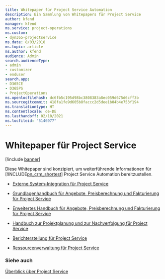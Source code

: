```yaml
---
title: Whitepaper für Project Service Automation
description: Ein Sammlung von Whitepapers für Project Service
author: kfend
manager: kfend
ms.service: project-operations
ms.custom:
- dyn365-projectservice
ms.date: 8/03/2018
ms.topic: article
ms.author: kfend
audience: Admin
search.audienceType:
- admin
- customizer
- enduser
search.app:
- D365CE
- D365PS
- ProjectOperations
ms.openlocfilehash: dc6fb5c195d98bc3808383a8ec059d675d6cff3b
ms.sourcegitcommit: 418fa1fe9d605b8faccc2d5dee1b04b4e753f194
ms.translationtype: HT
ms.contentlocale: de-DE
ms.lasthandoff: 02/10/2021
ms.locfileid: "5146977"
---
```

# <a name="white-papers-for-project-service"></a>Whitepaper für Project Service

[!include [banner](../includes/psa-now-project-operations.md)]

Diese Whitepaper sind konzipiert, um weiterführende Informationen für [!INCLUDE[pn_crm_shortest](../includes/pn-crm-shortest.md)] Project Service Automation bereitzustellen.

-   [Externe System-Integration für Project Service](https://go.microsoft.com/fwlink/?LinkId=825445)

-   [Grundlagenhandbuch für Angebote, Preisberechnung und Fakturierung für Project Service](https://go.microsoft.com/fwlink/?LinkId=825241)

-   [Erweitertes Handbuch für Angebote, Preisberechnung und Fakturierung für Project Service](https://go.microsoft.com/fwlink/?LinkId=825242)

-   [Handbuch zur Projektplanung und zur Nachverfolgung für Project Service](https://go.microsoft.com/fwlink/?LinkId=825243)

-   [Berichterstellung für Project Service](https://go.microsoft.com/fwlink/?LinkId=825446)

-   [Ressourcenverwaltung für Project Service](https://go.microsoft.com/fwlink/?LinkId=825244)

### <a name="see-also"></a>Siehe auch
 [Überblick über Project Service](../psa/overview.md)

